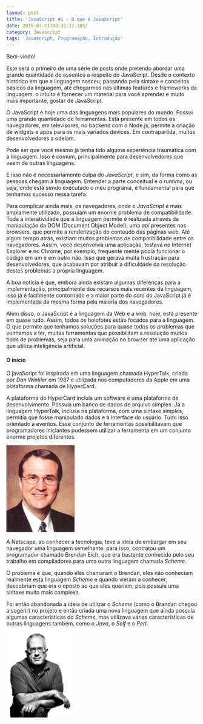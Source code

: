 ```yaml
---
layout: post
title: 'JavaScript #1 - O que é JavaScript'
date: 2019-07-21T00:32:17.385Z
category: Javascript
tags: 'Javascript, Programação, Introdução'
---
```

Bem-vindo!

Este será o primeiro de uma série de posts onde pretendo abordar uma grande quantidade de assuntos a respeito do JavaScript. Desde o contexto histórico em que a linguagem nasceu; passando pela sintaxe e conceitos básicos da linguagem, até chegarmos nas últimas features e frameworks da linguagem. o intuito é fornecer um material para você aprender e muito mais importante, gostar de JavaScript.

O JavaScript é hoje uma das linguagens mais populares do mundo. Possui uma grande quantidade de ferramentas. Está presente em todos os navegadores, em televisores, no backend com o Node.js, permite a criação de widgets e apps para os mais variados devices. Em contrapartida, muitos desenvolvedores a odeiam.

Pode ser que você mesmo já tenha tido alguma experiência traumática com a linguagem. Isso é comum, principalmente para desenvolvedores que veem de outras linguagens.

E isso não é necessariamente culpa do _JavaScript_, e sim, da forma como as pessoas chegam à linguagem. Entender a parte conceitual e o _runtime_, ou seja, onde está sendo executado o meu programa, é fundamental para que tenhamos sucesso nessa tarefa. 

Para complicar ainda mais, os navegadores, onde o _JavaScript_ é mais amplamente utilizado, possuíam um enorme problema de compatibilidade. Toda a interatividade que a linguagem permite é realizada através da manipulação da DOM (Document Object Model), uma _api_ presentes nos browsers, que permite a renderização do conteúdo das páginas web. Até algum tempo atrás, existiam muitos problemas de compatibilidade entre os navegadores. Assim, você desenvolvia uma aplicação, testava no Internet Explorer e no Chrome, por exemplo, frequente mente podia funcionar o código em um e em outro não. Isso que gerava muita frustração para desenvolvedores, que acabavam por atribuir a dificuldade da resolução destes problemas a própria linguagem. 

A boa notícia é que, embora ainda existam algumas diferenças para a implementação, principalmente dos recursos mais recentes da linguagem, isso já é facilmente contornado e a maior parte do _core_ do JavaScript já é implementada da mesma forma pela maioria dos navegadores.

Além disso, o JavaScript é a linguagem da Web e a web, hoje, está presente em quase tudo. Assim, todos os holofotes estão focados para a linguagem. O que permite que tenhamos soluções para quase todos os problemas que venhamos a ter, muitas ferramentas que possibilitam a resolução muitos tipos de problemas, seja para uma animação no browser até uma aplicação que utiliza inteligência artificial.

#### O início

O javaScript foi inspirada em uma linguagem chamada HyperTalk, criada por _Dan Winkler_ em 1987 e utilizada nos computadores da Apple em uma plataforma chamada de HyperCard. 

A plataforma do HyperCard incluía um software e uma plataforma de desenvolvimento. Possuía um banco de dados de arquivo simples. Já a linguagem HyperTalk, inclusa na plataforma, com uma sintaxe simples, permitia que fosse manipulado dados e a interface do usuário. Tudo isso orientado a eventos. Esse conjunto de ferramentas possibilitavam que programadores iniciantes pudessem utilizar a ferramenta em um conjunto enorme projetos diferentes.

<img src="/assets/danwinkler.jpg" title="Dan Winkler - Criador do HyperTalk" alt="Dan Winkler" width="180">

A Netscape, ao conhecer a tecnologia, teve a ideia de embargar em seu navegador uma linguagem semelhante. para isso, contratou um programador chamado Brendan Eich, que era bastante conhecido pelo seu trabalho em compiladores para uma outra linguagem chamada _Scheme_. 

O problema é que, quando eles chamaram o Brendan, eles não conheciam realmente esta linguagem _Scheme_ e quando vieram a conhecer, descobriam que era o oposto ao que eles queriam, pois possuia uma sintaxe muito mais complexa.

Foi então abandonada a ideia de utilizar o _Scheme_ (como o Brandan chegou a sugerir) no projeto e então criada uma nova linguagem que ainda possuía algumas características do _Scheme_, mas utilizava várias características de outras linguagens também, como o _Java_, o _Self_ e o _Perl_.

<img src="/assets/brendaneich.jpg" title="Brendan Eich - Criador do JavaScript" alt="Brendan Eich" width="180">
